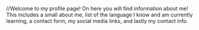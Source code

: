 //Welcome to my profile page! On here you will find information about me! This includes a small about me, list of the language I know and am currently learning, a contact form, my social media links, and lastly my contact info. 